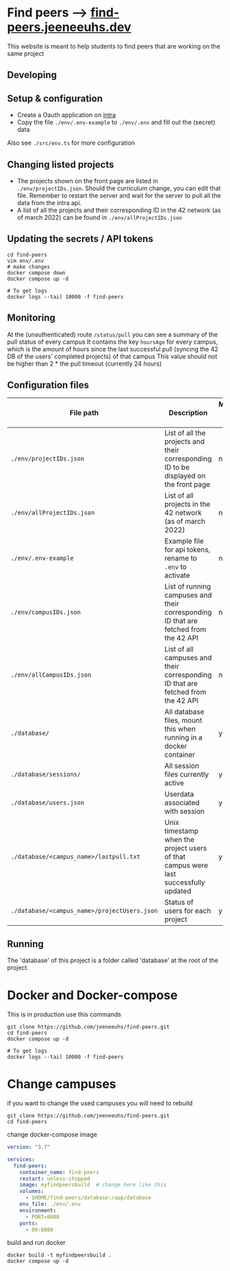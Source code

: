 # Find peers --> [find-peers.jeeneeuhs.dev](https://find-peers.jeeneeuhs.dev)

This website is meant to help students to find peers that are working on the same project

## Developing
## Setup & configuration
- Create a Oauth application on [intra](https://profile.intra.42.fr/oauth/applications)
- Copy the file `./env/.env-example` to `./env/.env` and fill out the (secret) data

Also see `./src/env.ts` for more configuration

## Changing listed projects
- The projects shown on the front page are listed in `./env/projectIDs.json`. Should the curriculum change, you can edit that file. Remember to restart the server and wait for the server to pull all the data from the intra api.
- A list of all the projects and their corresponding ID in the 42 network (as of march 2022) can be found in `./env/allProjectIDs.json`

## Updating the secrets / API tokens
```shell
cd find-peers
vim env/.env
# make changes
docker compose down
docker compose up -d

# To get logs
docker logs --tail 10000 -f find-peers
```

## Monitoring
At the (unauthenticated) route `/status/pull` you can see a summary of the pull status of every campus
It contains the key `hoursAgo` for every campus, which is the amount of hours since the last successful pull (syncing the 42 DB of the users' completed projects) of that campus
This value should not be higher than 2 * the pull timeout (currently 24 hours)

## Configuration files
| File path                                    | Description                                                                           | Managed by server |
|----------------------------------------------|---------------------------------------------------------------------------------------|-------------------|
| `./env/projectIDs.json`                      | List of all the projects and their corresponding ID to be displayed on the front page | no                |
| `./env/allProjectIDs.json`                   | List of all projects in the 42 network (as of march 2022)                             | no                |
| `./env/.env-example`                         | Example file for api tokens, rename to `.env` to activate                             | no                |
| `./env/campusIDs.json`                       | List of running campuses and their corresponding ID that are fetched from the 42 API  | no                |
| `./env/allCampusIDs.json`                    | List of all campuses and their corresponding ID that are fetched from the 42 API      | no                |
| `./database/`                                | All database files, mount this when running in a docker container                     | yes               |
| `./database/sessions/`                       | All session files currently active                                                    | yes               |
| `./database/users.json`                      | Userdata associated with session                                                      | yes               |
| `./database/<campus_name>/lastpull.txt`      | Unix timestamp when the project users of that campus were last successfully updated   | yes               |
| `./database/<campus_name>/projectUsers.json` | Status of users for each project                                                      | yes               |

## Running
The 'database' of this project is a folder called 'database' at the root of the project.

# Docker and Docker-compose
This is in production use this commands
```shell
git clone https://github.com/jeeneeuhs/find-peers.git
cd find-peers
docker compose up -d

# To get logs
docker logs --tail 10000 -f find-peers
```
# Change campuses
if you want to change the used campuses you will need to rebuild
```shell
git clone https://github.com/jeeneeuhs/find-peers.git
cd find-peers
```
change docker-compose image
```yaml
version: "3.7"

services:
  find-peers:
    container_name: find-peers
    restart: unless-stopped
    image: myfindpeersbuild  # change here like this
    volumes:
      - $HOME/find-peers/database:/app/database
    env_file: ./env/.env
    environment:
      - PORT=8080
    ports:
      - 80:8080

```
build and run docker
```shell
docker build -t myfindpeersbuild .
docker compose up -d
```